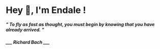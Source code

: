<h1 title="head"> Hey 👋, I'm Endale !</h1>

**<h5><i>" To fly as fast as thought, you must begin by knowing that you have already arrived. "</i></h5>**

*<b>___ Richard Bach ___</b>*
